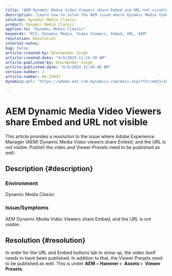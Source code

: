 ```yaml
---
title: "AEM Dynamic Media Video Viewers share Embed and URL not visible"
description: "Learn how to solve the AEM issue where Dynamic Media Video viewers share Embed, and the URL is not visible."
solution: Dynamic Media Classic
product: Dynamic Media Classic
applies-to: "Dynamic Media Classic"
keywords: "KCS, Dynamic Media, Video Viewers, Embed, URL, AEM"
resolution: Resolution
internal-notes: 
bug: False
article-created-by: Dharmender Singh
article-created-date: "4/4/2024 11:14:39 AM"
article-published-by: Dharmender Singh
article-published-date: "4/4/2024 11:45:46 AM"
version-number: 2
article-number: KA-23941
dynamics-url: "https://adobe-ent.crm.dynamics.com/main.aspx?forceUCI=1&pagetype=entityrecord&etn=knowledgearticle&id=fd813f81-74f2-ee11-904b-6045bd04ed02"

---
```

# AEM Dynamic Media Video Viewers share Embed and URL not visible


This article provides a resolution to the issue where Adobe Experience Manager (AEM) Dynamic Media Video viewers share Embed, and the URL is not visible. Publish the video and Viewer Presets need to be published as well.

## Description {#description}


### Environment<b> </b>

Dynamic Media Classic

### Issue/Symptoms

AEM Dynamic Media Video Viewers share Embed, and the URL is not visible.


## Resolution {#resolution}


In order for the URL and Embed buttons tab to show up, the video itself needs to have been published. In addition to that, the Viewer Presets need to be published as well. This is under <b>AEM</b> `>`  <b>Hammer `>` </b> <b>Assets `>` </b> <b>Viewer Presets</b>.
